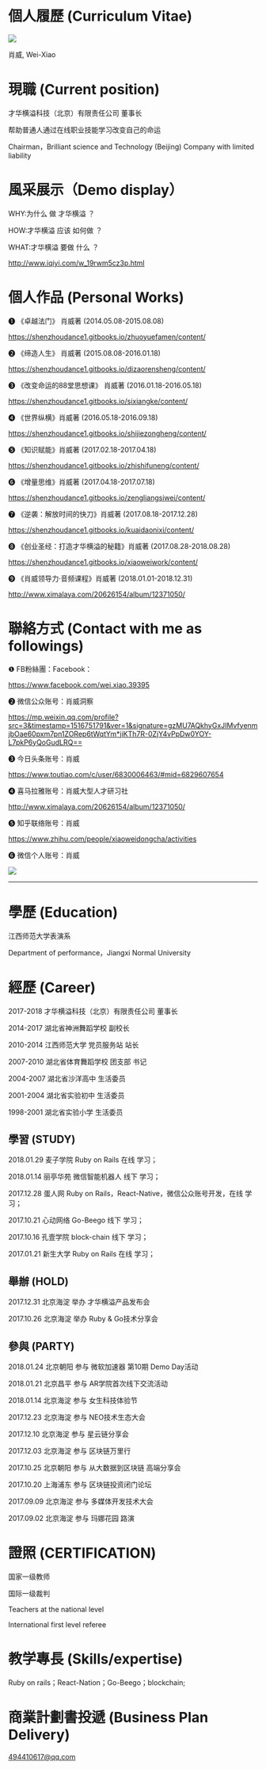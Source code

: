 # 個人履歷 (Curriculum Vitae)



[![](images/YAN-JIANG.jpg)](www.caihuahengyi.cn)

肖威, Wei-Xiao


# 現職 (Current position)
才华横溢科技（北京）有限责任公司 董事长

帮助普通人通过在线职业技能学习改变自己的命运

Chairman，Brilliant science and Technology (Beijing) Company with limited liability

# 風采展示（Demo display）

WHY:为什么 做 才华横溢 ？

HOW:才华横溢 应该 如何做 ？

WHAT:才华横溢 要做 什么 ？

http://www.iqiyi.com/w_19rwm5cz3p.html


# 個人作品 (Personal Works)

❶ 《卓越法门》 肖威著  (2014.05.08-2015.08.08)

https://shenzhoudance1.gitbooks.io/zhuoyuefamen/content/

❷ 《缔造人生》 肖威著  (2015.08.08-2016.01.18)

https://shenzhoudance1.gitbooks.io/dizaorensheng/content/

❸ 《改变命运的88堂思想课》 肖威著 (2016.01.18-2016.05.18)

https://shenzhoudance1.gitbooks.io/sixiangke/content/

❹ 《世界纵横》肖威著  (2016.05.18-2016.09.18)

https://shenzhoudance1.gitbooks.io/shijiezongheng/content/

❺ 《知识赋能》肖威著  (2017.02.18-2017.04.18)

https://shenzhoudance1.gitbooks.io/zhishifuneng/content/

❻ 《增量思维》肖威著  (2017.04.18-2017.07.18)

https://shenzhoudance1.gitbooks.io/zengliangsiwei/content/

❼ 《逆袭：解放时间的快刀》肖威著  (2017.08.18-2017.12.28)

https://shenzhoudance1.gitbooks.io/kuaidaonixi/content/

❽ 《创业圣经：打造才华横溢的秘籍》肖威著  (2017.08.28-2018.08.28)

https://shenzhoudance1.gitbooks.io/xiaoweiwork/content/

❾ 《肖威领导力·音频课程》肖威著  (2018.01.01-2018.12.31)

http://www.ximalaya.com/20626154/album/12371050/

<!--❿ 《知识赋能》肖威著  (2017.02.18-2017.04.18)

https://shenzhoudance1.gitbooks.io/zhishifuneng/content/

!-->

# 聯絡方式 (Contact with me as followings)

❶ FB粉絲團：Facebook：

https://www.facebook.com/wei.xiao.39395

❷ 微信公众账号：肖威洞察

 https://mp.weixin.qq.com/profile?src=3&timestamp=1516751791&ver=1&signature=gzMU7AQkhyGxJIMvfyenmjbOae60pxm7pn1ZORep6tWqtYm*jiKTh7R-0ZjY4vPpDw0YOY-L7pkP6yQoGudLRQ==

❸ 今日头条账号：肖威

https://www.toutiao.com/c/user/6830006463/#mid=6829607654

❹ 喜马拉雅账号：肖威大型人才研习社

http://www.ximalaya.com/20626154/album/12371050/

❺ 知乎联络账号：肖威

https://www.zhihu.com/people/xiaoweidongcha/activities

❻ 微信个人账号：肖威

[![](images/weixin.jpeg)](www.caihuahengyi.cn)

---


# 學歷 (Education)
江西师范大学表演系

Department of performance，Jiangxi Normal University

# 經歷 (Career)
2017-2018 才华横溢科技（北京）有限责任公司 董事长

2014-2017 湖北省神洲舞蹈学校 副校长

2010-2014 江西师范大学 党员服务站 站长

2007-2010 湖北省体育舞蹈学校 团支部 书记

2004-2007 湖北省沙洋高中 生活委员

2001-2004 湖北省实验初中 生活委员

1998-2001 湖北省实验小学 生活委员


## 學習 (STUDY)

2018.01.29 麦子学院 Ruby on Rails 在线 学习；

2018.01.14 丽亭华苑 微信智能机器人 线下 学习；

2017.12.28 蛋人网 Ruby on Rails，React-Native，微信公众账号开发，在线 学习；

2017.10.21 心动网络 Go-Beego 线下 学习；

2017.10.16 孔壹学院 block-chain 线下 学习；

2017.01.21 新生大学 Ruby on Rails 在线 学习；

## 舉辦 (HOLD)

2017.12.31 北京海淀 举办 才华横溢产品发布会

2017.10.26 北京海淀 举办 Ruby & Go技术分享会

## 參與 (PARTY)

2018.01.24 北京朝阳 参与 微软加速器 第10期 Demo Day活动

2018.01.21 北京昌平 参与 AR学院首次线下交流活动

2018.01.14 北京海淀 参与 女生科技体验节

2017.12.23 北京海淀 参与 NEO技术生态大会

2017.12.10 北京海淀 参与 星云链分享会

2017.12.03 北京海淀 参与 区块链万里行

2017.10.25 北京朝阳 参与 从大数据到区块链 高端分享会

2017.10.20 上海浦东 参与 区块链投资闭门论坛

2017.09.09 北京海淀 参与 多媒体开发技术大会

2017.09.02 北京海淀 参与 玛娜花园 路演


# 證照 (CERTIFICATION)

国家一级教师

国际一级裁判

Teachers at the national level

International first level referee

# 教学專長 (Skills/expertise)

Ruby on rails；React-Nation；Go-Beego；blockchain;

# 商業計劃書投遞 (Business Plan Delivery)

494410617@qq.com
